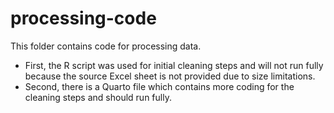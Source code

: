 # processing-code

This folder contains code for processing data.

* First, the R script was used for initial cleaning steps and will not run fully because the source Excel sheet is not provided due to size limitations.
* Second, there is a Quarto file which contains more coding for the cleaning steps and should run fully.